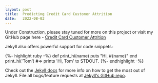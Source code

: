 ```yaml
---
layout: post
title:  Predicting Credit Card Customer Attrition
date:   2022-08-03
---
```


<p class="intro"><span class="dropcap">U</span>nder Construction, please stay tuned for more on this project or visit my GitHub page here - <a href="https://github.com/jeangarcia77/Project-4">Credit Card Customer Attrition</a></p>

Jekyll also offers powerful support for code snippets:

{%- highlight ruby -%}
def print_hi(name)
  puts "Hi, #{name}"
end
print_hi('Tom')
#=> prints 'Hi, Tom' to STDOUT.
{%- endhighlight -%}

Check out the [Jekyll docs][jekyll] for more info on how to get the most out of Jekyll. File all bugs/feature requests at [Jekyll's GitHub repo][jekyll-gh].

[jekyll-gh]: https://github.com/mojombo/jekyll
[jekyll]:    http://jekyllrb.com
